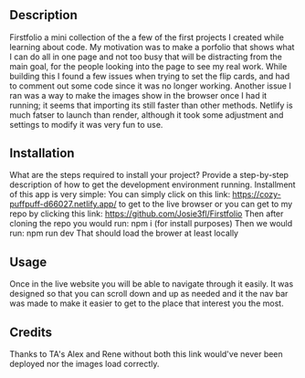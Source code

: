 # <Firstfolio>

## Description

Firstfolio a mini collection  of the a few of the first projects I created while learning about code. My motivation was to make a porfolio that shows what I can do all in one page and not too busy that will be distracting from the main goal, for the people looking into the page to see my real work. While building this I found a few issues when trying to set the flip cards, and had to comment out some code since it was no longer working. Another issue I ran was a way to make the images show in the browser once I had it running; it seems that importing its still faster than other methods. Netlify is much fatser to launch than render, although it took some adjustment and settings to modify it was very fun to use. 

## Installation

What are the steps required to install your project? Provide a step-by-step description of how to get the development environment running.
Installment of this app is very simple:
You can simply click on this link: https://cozy-puffpuff-d66027.netlify.app/ to get to the live browser or you can get to my repo by clicking this link: https://github.com/Josie3fl/Firstfolio 
Then after cloning the repo you would run:
npm i (for install purposes)
Then we would run:
npm run dev
That should load the brower at least locally

## Usage

Once in the live website you will be able to navigate through it easily. It was designed so that you can scroll down and up as needed and it the nav bar was made to make it easier to get to the place that interest you the most.

## Credits

Thanks to TA's Alex and Rene without both this link would've never been deployed nor the images load correctly.